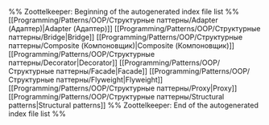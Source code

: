 %% Zoottelkeeper: Beginning of the autogenerated index file list  %%
 [[Programming/Patterns/OOP/Структурные паттерны/Adapter (Адаптер)|Adapter (Адаптер)]]
 [[Programming/Patterns/OOP/Структурные паттерны/Bridge|Bridge]]
 [[Programming/Patterns/OOP/Структурные паттерны/Composite (Компоновщик)|Composite (Компоновщик)]]
 [[Programming/Patterns/OOP/Структурные паттерны/Decorator|Decorator]]
 [[Programming/Patterns/OOP/Структурные паттерны/Facade|Facade]]
 [[Programming/Patterns/OOP/Структурные паттерны/Flyweight|Flyweight]]
 [[Programming/Patterns/OOP/Структурные паттерны/Proxy|Proxy]]
 [[Programming/Patterns/OOP/Структурные паттерны/Structural patterns|Structural patterns]]
%% Zoottelkeeper: End of the autogenerated index file list  %%
